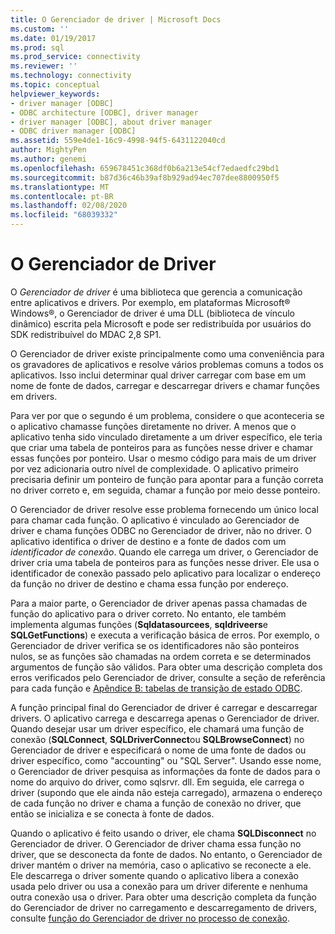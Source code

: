 ```yaml
---
title: O Gerenciador de driver | Microsoft Docs
ms.custom: ''
ms.date: 01/19/2017
ms.prod: sql
ms.prod_service: connectivity
ms.reviewer: ''
ms.technology: connectivity
ms.topic: conceptual
helpviewer_keywords:
- driver manager [ODBC]
- ODBC architecture [ODBC], driver manager
- driver manager [ODBC], about driver manager
- ODBC driver manager [ODBC]
ms.assetid: 559e4de1-16c9-4998-94f5-6431122040cd
author: MightyPen
ms.author: genemi
ms.openlocfilehash: 659678451c368df0b6a213e54cf7edaedfc29bd1
ms.sourcegitcommit: b87d36c46b39af8b929ad94ec707dee8800950f5
ms.translationtype: MT
ms.contentlocale: pt-BR
ms.lasthandoff: 02/08/2020
ms.locfileid: "68039332"
---
```

# <a name="the-driver-manager"></a>O Gerenciador de Driver
O *Gerenciador de driver* é uma biblioteca que gerencia a comunicação entre aplicativos e drivers. Por exemplo, em plataformas Microsoft® Windows®, o Gerenciador de driver é uma DLL (biblioteca de vínculo dinâmico) escrita pela Microsoft e pode ser redistribuída por usuários do SDK redistribuível do MDAC 2,8 SP1.  
  
 O Gerenciador de driver existe principalmente como uma conveniência para os gravadores de aplicativos e resolve vários problemas comuns a todos os aplicativos. Isso inclui determinar qual driver carregar com base em um nome de fonte de dados, carregar e descarregar drivers e chamar funções em drivers.  
  
 Para ver por que o segundo é um problema, considere o que aconteceria se o aplicativo chamasse funções diretamente no driver. A menos que o aplicativo tenha sido vinculado diretamente a um driver específico, ele teria que criar uma tabela de ponteiros para as funções nesse driver e chamar essas funções por ponteiro. Usar o mesmo código para mais de um driver por vez adicionaria outro nível de complexidade. O aplicativo primeiro precisaria definir um ponteiro de função para apontar para a função correta no driver correto e, em seguida, chamar a função por meio desse ponteiro.  
  
 O Gerenciador de driver resolve esse problema fornecendo um único local para chamar cada função. O aplicativo é vinculado ao Gerenciador de driver e chama funções ODBC no Gerenciador de driver, não no driver. O aplicativo identifica o driver de destino e a fonte de dados com um *identificador de conexão*. Quando ele carrega um driver, o Gerenciador de driver cria uma tabela de ponteiros para as funções nesse driver. Ele usa o identificador de conexão passado pelo aplicativo para localizar o endereço da função no driver de destino e chama essa função por endereço.  
  
 Para a maior parte, o Gerenciador de driver apenas passa chamadas de função do aplicativo para o driver correto. No entanto, ele também implementa algumas funções (**Sqldatasourcees**, **sqldriveers**e **SQLGetFunctions**) e executa a verificação básica de erros. Por exemplo, o Gerenciador de driver verifica se os identificadores não são ponteiros nulos, se as funções são chamadas na ordem correta e se determinados argumentos de função são válidos. Para obter uma descrição completa dos erros verificados pelo Gerenciador de driver, consulte a seção de referência para cada função e [Apêndice B: tabelas de transição de estado ODBC](../../odbc/reference/appendixes/appendix-b-odbc-state-transition-tables.md).  
  
 A função principal final do Gerenciador de driver é carregar e descarregar drivers. O aplicativo carrega e descarrega apenas o Gerenciador de driver. Quando desejar usar um driver específico, ele chamará uma função de conexão (**SQLConnect**, **SQLDriverConnect**ou **SQLBrowseConnect**) no Gerenciador de driver e especificará o nome de uma fonte de dados ou driver específico, como "accounting" ou "SQL Server". Usando esse nome, o Gerenciador de driver pesquisa as informações da fonte de dados para o nome do arquivo do driver, como sqlsrvr. dll. Em seguida, ele carrega o driver (supondo que ele ainda não esteja carregado), armazena o endereço de cada função no driver e chama a função de conexão no driver, que então se inicializa e se conecta à fonte de dados.  
  
 Quando o aplicativo é feito usando o driver, ele chama **SQLDisconnect** no Gerenciador de driver. O Gerenciador de driver chama essa função no driver, que se desconecta da fonte de dados. No entanto, o Gerenciador de driver mantém o driver na memória, caso o aplicativo se reconecte a ele. Ele descarrega o driver somente quando o aplicativo libera a conexão usada pelo driver ou usa a conexão para um driver diferente e nenhuma outra conexão usa o driver. Para obter uma descrição completa da função do Gerenciador de driver no carregamento e descarregamento de drivers, consulte [função do Gerenciador de driver no processo de conexão](../../odbc/reference/develop-app/driver-manager-s-role-in-the-connection-process.md).
